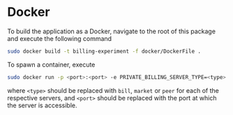 # Docker

To build the application as a Docker, navigate to the root of this package and execute the following command
```sh
sudo docker build -t billing-experiment -f docker/DockerFile .
```

To spawn a container, execute
```sh
sudo docker run -p <port>:<port> -e PRIVATE_BILLING_SERVER_TYPE=<type> billing-experiment
```
where `<type>` should be replaced with `bill`, `market` or `peer` for each of the respective servers,
and `<port>` should be replaced with the port at which the server is accessible.
